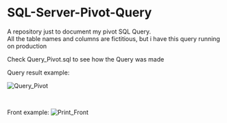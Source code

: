 # SQL-Server-Pivot-Query


A repository just to document my pivot SQL Query.
<br>
All the table names and columns are fictitious, but i have this query running on production
<br>

Check Query_Pivot.sql to see how the Query was made




Query result example:

![Query_Pivot](https://github.com/slendervine/SQL-Server-Pivot-Query/assets/82987209/c9b41d5d-a75a-47c6-8f53-4450c8620dd0)

<br>


Front example:
![Print_Front](https://github.com/slendervine/SQL-Server-Pivot-Query/assets/82987209/6c7aa47d-c5c9-4477-b707-ba53626e9172)


